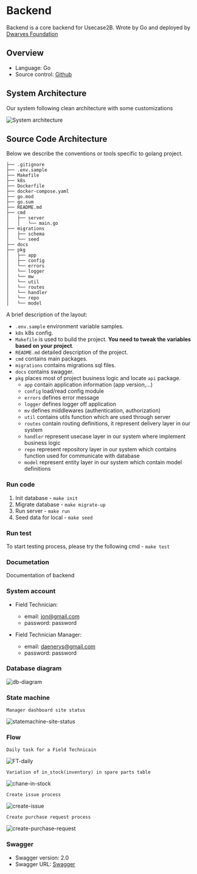 # Backend

Backend is a core backend for Usecase2B. Wrote by Go and deployed by [Dwarves Foundation](http://dwarves.foundation)

## Overview

- Language: Go
- Source control: [Github](https://github.com/nnhuyhoang/simple_rest_project/backend)

## System Architecture

Our system following clean architecture with some customizations

![System architecture](./assets/system_architecture.jpg)

## Source Code Architecture

Below we describe the conventions or tools specific to golang project.

```tree
├── .gitignore
├── .env.sample
├── Makefile
├── k8s
├── Dockerfile
├── docker-compose.yaml
├── go.mod
├── go.sum
├── README.md
├── cmd
│   ├── server
│   │   └── main.go
├── migrations
│   ├── schema
│   └── seed
├── docs
├── pkg
│   ├── app
│   ├── config
│   └── errors
│   └── logger
│   └── mw
│   └── util
│   └── routes
│   └── handler
│   └── repo
│   └── model
```

A brief description of the layout:

- `.env.sample` environment variable samples.
- `k8s` k8s config.
- `Makefile` is used to build the project. **You need to tweak the variables based on your project**.
- `README.md` detailed description of the project.
- `cmd` contains main packages.
- `migrations` contains migrations sql files.
- `docs` contains swagger.
- `pkg` places most of project business logic and locate `api` package.
  - `app` contain application information (app version,...)
  - `config` load/read config module
  - `errors` defines error message
  - `logger` defines logger off application
  - `mv` defines middlewares (authentication, authorization)
  - `util` contains utils function which are used through server
  - `routes` contain routing definitions, it represent delivery layer in our system
  - `handler` represent usecase layer in our system where implement business logic
  - `repo` represent repository layer in our system which contains function used for communicate with database
  - `model` represent entity layer in our system which contain model definitions

### Run code

1. Init database - `make init`
2. Migrate database - `make migrate-up`
3. Run server - `make run`
4. Seed data for local - `make seed`

### Run test

To start testing process, please try the following cmd - `make test`

### Documetation

Documentation of backend

### System account

- Field Technician:

  - email: jon@gmail.com
  - password: password

- Field Technician Manager:
  - email: daenerys@gmail.com
  - password: password

### Database diagram

![db-diagram](./assets/er_diagram.jpg)

### State machine

`Manager dashboard site status`

![statemachine-site-status](./assets/site_status_state_machine.jpg)

### Flow

`Daily task for a Field Technicain`

![FT-daily](./assets/field_technican_daily.jpg)

`Variation of in_stock(inventory) in spare parts table`

![chane-in-stock](./assets/in_stock_change.jpg)

`Create issue process`

![create-issue](./assets/create_issue.jpg)

`Create purchase request process`

![create-purchase-request](./assets/create_purchase_request.jpg)

### Swagger

- Swagger version: 2.0
- Swagger URL: [Swagger](http://develop-api.sp-digital.daf.ug/swagger/index.html)
